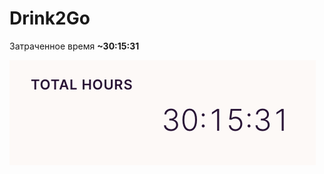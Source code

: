 # Drink2Go

Затраченное время **~30:15:31**

![Скриншот затраченного времени. "Total hours: 30:15:31"](info/Screenshot%202023-06-24%20at%2011.17.06%20PM.png "Скриншот")
